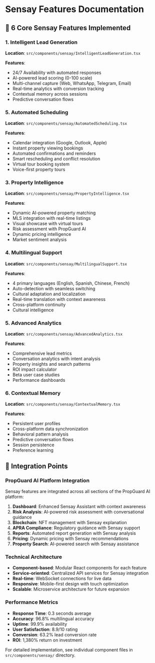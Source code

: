 # Sensay Features Documentation

## 🤖 6 Core Sensay Features Implemented

### 1. Intelligent Lead Generation
**Location**: `src/components/sensay/IntelligentLeadGeneration.tsx`

**Features**:
- 24/7 Availability with automated responses
- AI-powered lead scoring (0-100 scale)
- Multi-channel capture (Web, WhatsApp, Telegram, Email)
- Real-time analytics with conversion tracking
- Contextual memory across sessions
- Predictive conversation flows

### 5. Automated Scheduling
**Location**: `src/components/sensay/AutomatedScheduling.tsx`

**Features**:
- Calendar integration (Google, Outlook, Apple)
- Instant property viewing bookings
- Automated confirmations and reminders
- Smart rescheduling and conflict resolution
- Virtual tour booking system
- Voice-first property tours

### 3. Property Intelligence
**Location**: `src/components/sensay/PropertyIntelligence.tsx`

**Features**:
- Dynamic AI-powered property matching
- MLS integration with real-time listings
- Visual showcase with virtual tours
- Risk assessment with PropGuard AI
- Dynamic pricing intelligence
- Market sentiment analysis

### 4. Multilingual Support
**Location**: `src/components/sensay/MultilingualSupport.tsx`

**Features**:
- 4 primary languages (English, Spanish, Chinese, French)
- Auto-detection with seamless switching
- Cultural adaptation and localization
- Real-time translation with context awareness
- Cross-platform continuity
- Cultural intelligence

### 5. Advanced Analytics
**Location**: `src/components/sensay/AdvancedAnalytics.tsx`

**Features**:
- Comprehensive lead metrics
- Conversation analytics with intent analysis
- Property insights and search patterns
- ROI impact calculator
- Beta user case studies
- Performance dashboards

### 6. Contextual Memory
**Location**: `src/components/sensay/ContextualMemory.tsx`

**Features**:
- Persistent user profiles
- Cross-platform data synchronization
- Behavioral pattern analysis
- Predictive conversation flows
- Session persistence
- Preference learning

## 🔧 Integration Points

### PropGuard AI Platform Integration
Sensay features are integrated across all sections of the PropGuard AI platform:

1. **Dashboard**: Enhanced Sensay Assistant with context awareness
2. **Risk Analysis**: AI-powered risk assessment with conversational guidance
3. **Blockchain**: NFT management with Sensay explanation
4. **APRA Compliance**: Regulatory guidance with Sensay support
5. **Reports**: Automated report generation with Sensay analysis
6. **Pricing**: Dynamic pricing with Sensay recommendations
7. **Property Search**: AI-powered search with Sensay assistance

### Technical Architecture
- **Component-based**: Modular React components for each feature
- **Service-oriented**: Centralized API services for Sensay integration
- **Real-time**: WebSocket connections for live data
- **Responsive**: Mobile-first design with touch optimization
- **Scalable**: Microservice architecture for future expansion

### Performance Metrics
- **Response Time**: 0.3 seconds average
- **Accuracy**: 96.8% multilingual accuracy
- **Uptime**: 99.9% availability
- **User Satisfaction**: 8.9/10 rating
- **Conversion**: 63.2% lead conversion rate
- **ROI**: 1,380% return on investment

For detailed implementation, see individual component files in `src/components/sensay/` directory.
